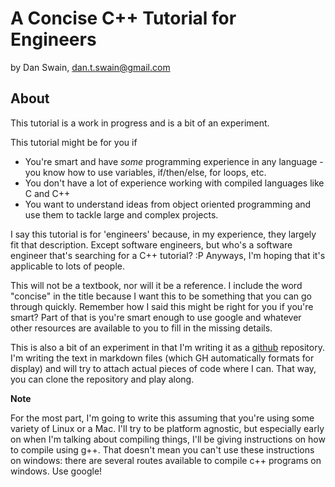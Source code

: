 # A Concise C++ Tutorial for Engineers

by Dan Swain, dan.t.swain@gmail.com

## About

This tutorial is a work in progress and is a bit of an experiment. 

This tutorial might be for you if

 - You're smart and have *some* programming experience in any language - you know how to use variables, if/then/else, for loops, etc.
 - You don't have a lot of experience working with compiled languages like C and C++
 - You want to understand ideas from object oriented programming and use them to tackle large and complex projects.

I say this tutorial is for 'engineers' because, in my experience, they largely fit that description.  Except software engineers, but who's a software engineer that's searching for a C++ tutorial? :P  Anyways, I'm hoping that it's applicable to lots of people.

This will not be a textbook, nor will it be a reference.  I include the word "concise" in the title because I want this to be something that you can go through quickly.  Remember how I said this might be right for you if you're smart?  Part of that is you're smart enough to use google and whatever other resources are available to you to fill in the missing details.

This is also a bit of an experiment in that I'm writing it as a [github](http://github.com) repository.  I'm writing the text in markdown files (which GH automatically formats for display) and will try to attach actual pieces of code where I can.  That way, you can clone the repository and play along.

**Note** 

For the most part, I'm going to write this assuming that you're using some variety of Linux or a Mac.  I'll try to be platform agnostic, but especially early on when I'm talking about compiling things, I'll be giving instructions on how to compile using g++.  That doesn't mean you can't use these instructions on windows: there are several routes available to compile c++ programs on windows.  Use google!
